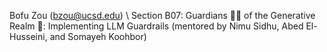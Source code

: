 Bofu Zou (bzou@ucsd.edu) \\
Section B07: Guardians 🦹‍♀️ of the Generative Realm 👾: Implementing LLM Guardrails (mentored by Nimu Sidhu, Abed El-Husseini, and Somayeh Koohbor)

